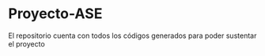 # Proyecto-ASE
El repositorio cuenta con todos los códigos generados para poder sustentar el proyecto 
